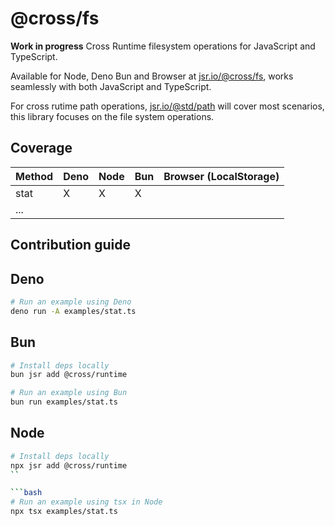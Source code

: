 # @cross/fs

**Work in progress** Cross Runtime filesystem operations for JavaScript and
TypeScript.

Available for Node, Deno Bun and Browser at
[jsr.io/@cross/fs](https://jsr.io/@cross/fs), works seamlessly with both
JavaScript and TypeScript.

For cross rutime path operations, [jsr.io/@std/path](https://jsr.io/@std/path)
will cover most scenarios, this library focuses on the file system operations.

## Coverage

| Method | Deno | Node | Bun | Browser (LocalStorage) |
| ------ | ---- | ---- | --- | ---------------------- |
| stat   | X    | X    | X   |                        |
| ...    |      |      |     |                        |

## Contribution guide

## Deno

```bash
# Run an example using Deno
deno run -A examples/stat.ts
```

## Bun

```bash
# Install deps locally
bun jsr add @cross/runtime
```

```bash
# Run an example using Bun
bun run examples/stat.ts
```

## Node

````bash
# Install deps locally
npx jsr add @cross/runtime
``

```bash
# Run an example using tsx in Node
npx tsx examples/stat.ts
````
